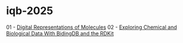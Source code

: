 # iqb-2025

01 - [Digital Representations of Molecules](https://colab.research.google.com/github/MolSSI-Education/iqb-2025/blob/main/01_Cheminfo_crash_course.ipynb)
02 - [Exploring Chemical and Biological Data With BidingDB and the RDKit](https://colab.research.google.com/github/MolSSI-Education/iqb-2025/blob/main/02_Cheminfo_crash_course.ipynb)

